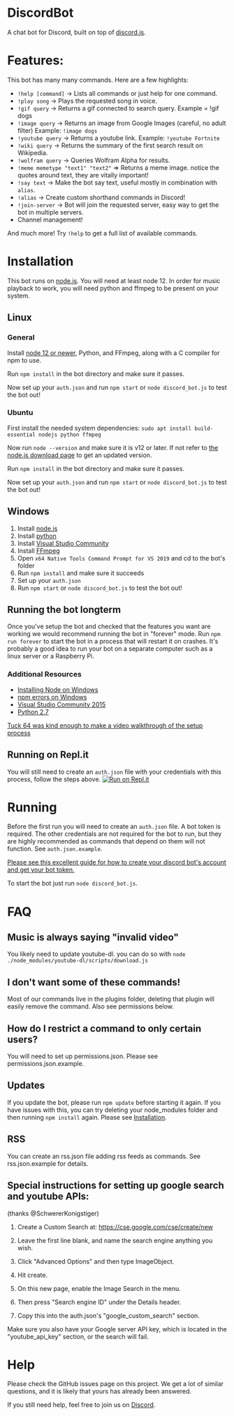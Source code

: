 # DiscordBot
A chat bot for Discord, built on top of <a href="https://discord.js.org">discord.js</a>.

# Features:

This bot has many many commands. Here are a few highlights:

- `!help [command]` -> Lists all commands or just help for one command.
- `!play song` -> Plays the requested song in voice.
- `!gif query` -> Returns a gif connected to search query. Example = !gif dogs
- `!image query` -> Returns an image from Google Images (careful, no adult filter) Example: `!image dogs`
- `!youtube query` -> Returns a youtube link. Example: `!youtube Fortnite`
- `!wiki query` -> Returns the summary of the first search result on Wikipedia.
- `!wolfram query` -> Queries Wolfram Alpha for results.
- `!meme memetype "text1" "text2"` => Returns a meme image. notice the quotes around text, they are vitally important!
- `!say text` -> Make the bot say text, useful mostly in combination with `alias`.
- `!alias` -> Create custom shorthand commands in Discord!
- `!join-server` -> Bot will join the requested server, easy way to get the bot in multiple servers.
- Channel management!

And much more! Try `!help` to get a full list of available commands.

# Installation

This bot runs on [node.js](https://nodejs.org). You will need at least node 12. In order for music playback to work, you will need python and ffmpeg to be present on your system.

## Linux

### General

Install [node 12 or newer]((https://nodejs.org/en/download/)), Python, and FFmpeg, along with a C compiler for npm to use.

Run `npm install` in the bot directory and make sure it passes.

Now set up your `auth.json` and run `npm start` or `node discord_bot.js` to test the bot out!

### Ubuntu

First install the needed system dependencies:
 `sudo apt install build-essential nodejs python ffmpeg`

 Now run `node --version` and make sure it is v12 or later. If not refer to [the node.js download page](https://nodejs.org/en/download/) to get an updated version.

Run `npm install` in the bot directory and make sure it passes.

Now set up your `auth.json` and run `npm start` or `node discord_bot.js` to test the bot out!

## Windows

1. Install [node.js](https://nodejs.org/en/download/)
2. Install [python](https://www.python.org/)
3. Install [Visual Studio Community](https://visualstudio.microsoft.com/vs/community/)
4. Install [FFmpeg](https://www.ffmpeg.org/download.html)
5. Open `x64 Native Tools Command Prompt for VS 2019` and cd to the bot's folder
6. Run `npm install` and make sure it succeeds
7. Set up your `auth.json`
8. Run `npm start` or `node discord_bot.js` to test the bot out!

## Running the bot longterm

Once you've setup the bot and checked that the features you want are working we would recommend running the bot in "forever" mode.
Run `npm run forever` to start the bot in a process that will restart it on crashes.
It's probably a good idea to run your bot on a separate computer such as a linux server or a Raspberry Pi.

### Additional Resources

* [Installing Node on Windows](http://blog.teamtreehouse.com/install-node-js-npm-windows)
* [npm errors on Windows](http://stackoverflow.com/questions/21365714/nodejs-error-installing-with-npm)
* [Visual Studio Community 2015](https://www.visualstudio.com/en-us/products/visual-studio-community-vs.aspx)
* [Python 2.7](https://www.python.org/downloads/)

[Tuck 64 was kind enough to make a video walkthrough of the setup process](https://www.youtube.com/watch?v=H-82S2jFOII)

## Running on Repl.it
You will still need to create an `auth.json` file with your credentials with this process, follow the steps above.
[![Run on Repl.it](https://repl.it/badge/github/chalda/DiscordBot)](https://repl.it/github/chalda/DiscordBot)

# Running
Before the first run you will need to create an `auth.json` file. A bot token is required. The other credentials are not required for the bot to run, but they are highly recommended as commands that depend on them will not function. See `auth.json.example`.

[Please see this excellent guide for how to create your discord bot's account and get your bot token.](https://discordjs.guide/preparations/setting-up-a-bot-application.html)

To start the bot just run
`node discord_bot.js`.

# FAQ
## Music is always saying "invalid video"
You likely need to update youtube-dl. you can do so with `node ./node_modules/youtube-dl/scripts/download.js`

## I don't want some of these commands!
Most of our commands live in the plugins folder, deleting that plugin will easily remove the command. Also see permissions below.

## How do I restrict a command to only certain users?
You will need to set up permissions.json. Please see permissions.json.example.

## Updates
If you update the bot, please run `npm update` before starting it again. If you have
issues with this, you can try deleting your node_modules folder and then running
`npm install` again. Please see [Installation](#Installation).

## RSS
You can create an rss.json file adding rss feeds as commands. See rss.json.example for details.

## Special instructions for setting up google search and youtube APIs:

(thanks @SchwererKonigstiger)

1) Create a Custom Search at: https://cse.google.com/cse/create/new

2) Leave the first line blank, and name the search engine anything you wish.

3) Click "Advanced Options" and then type ImageObject.

4) Hit create.

5) On this new page, enable the Image Search in the menu.

6) Then press "Search engine ID" under the Details header.

7) Copy this into the auth.json's "google_custom_search" section.

Make sure you also have your Google server API key, which is located in the "youtube_api_key" section, or the search will fail.

# Help
Please check the GitHub issues page on this project. We get a lot of similar questions, and it is likely that yours has already been answered. 

If you still need help, feel free to join us on [Discord](https://discord.gg/m29GJBN).
